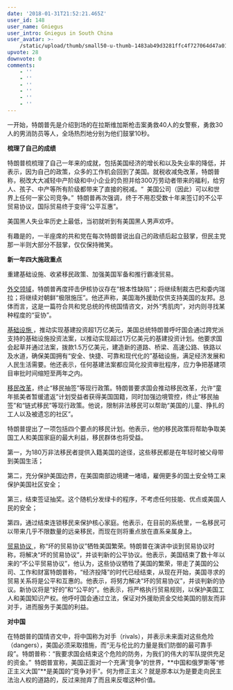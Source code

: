 ```yaml
---
date: '2018-01-31T21:52:21.465Z'
user_id: 148
user_name: Gniegus
user_intro: Gniegus in South China
user_avatar: >-
    /static/upload/thumb/small50-u-thumb-1483ab49d3281ffc4f727064d47a01d93b8702fd93b.png
upvote: 28
downvote: 0
comments:
    - ''
    - ''
    - ''
    - ''
    - ''
    - ''
---
```


一开始，特朗普先是介绍到场的在拉斯维加斯枪击案勇救40人的女警察，勇救30人的男消防员等人，全场热烈地分别为他们鼓掌10秒。

  

**梳理了自己的成绩**

特朗普梳梳理了自己一年来的成就，包括美国经济的增长和以及失业率的降低，并表示，因为自己的政策，众多的工作机会回到了美国。就税收减免改革，特朗普称，税改大大减轻中产阶级和中小企业的负担并给300万劳动者带来的福利，给穷人、孩子、中产等所有阶级都带来了直接的税减。“  美国公司（因此）可以和世界上任何一家公司竞争。”  特朗普再次强调，终于不用忍受数十年来签订的不公平贸易协议，国际贸易终于变得“公平互惠”。

美国黑人失业率历史上最低，当初就听到有美国黑人男声欢呼。

有趣是的，一半座席的共和党在每次特朗普说出自己的政绩后起立鼓掌，但民主党那一半则大部分不鼓掌，仅仅保持微笑。

  

**新一年四大施政重点**

重建基础设施、收紧移民政策、加强美国军备和推行霸凌贸易。

<u>外交领域</u>，特朗普再度抨击伊核协议存在“根本性缺陷”；将继续制裁古巴和委内瑞拉；将继续对朝鲜“极限施压”。他还声称，美国海外援助仅供支持美国的友邦。总体而言，这是一篇符合共和党总统的传统国情咨文，对外“秀肌肉”，对内则寻找某种程度的“妥协”。  

<u>基础设施 </u> ，推动实现基建投资超1万亿美元，美国总统特朗普呼吁国会通过跨党派支持的基础设施投资法案，以推动实现超过1万亿美元的基建投资计划。他要求国会起草并通过法案，拨款1.5万亿美元，建造新的道路、桥梁、高速公路、铁路以及水道，确保美国拥有“安全、快捷、可靠和现代化的”基础设施，满足经济发展和人民生活需要。他还表示，任何基建法案都应简化投资审批程序，应力争把基建项目审批时间缩短至两年之内。

<u>移民改革</u>，终止“移民抽签”等现行政策。特朗普要求国会推动移民改革，允许“童年抵美者暂缓遣返”计划受益者获得美国国籍，同时加强边境管控，终止“移民抽签”和“链式移民”等现行政策。他说，限制非法移民可以帮助“美国的儿童、挣扎的工人以及被遗忘的社区”。

特朗普提出了一项包括四个要点的移民计划。他表示，他的移民政策将帮助争取美国工人和美国家庭的最大利益，移民群体也将受益。

第一，为180万非法移民者提供入籍美国的途径，这些移民都是在年轻时被父母带到美国生活；

第二，充分保护美国边界，在美国南部边境建一堵墙，雇佣更多的国土安全特工来保护美国社区安全；

第三，结束签证抽奖。这个随机分发绿卡的程序，不考虑任何技能、优点或美国人民的安全；

第四，通过结束连锁移民来保护核心家庭。他表示，在目前的系统里，一名移民可以带来几乎不限数量的远亲移民，而现在则将重点放在直系亲属身上。

<u>贸易协议 </u> ，称“坏的贸易协议”牺牲美国繁荣。特朗普在演讲中谈到贸易协议时称，将解决“坏的贸易协议”，并谈判新的公平协议。他表示，美国结束了数十年以来的“不公平贸易协议”，他认为，这些协议牺牲了美国的繁荣，带走了美国的公司、工作和财富特朗普称，“经济投降”的时代已经结束，从现在开始，美国寻求的贸易关系将是公平和互惠的。他表示，将努力解决“坏的贸易协议”，并谈判新的协议。新协议将是“好的”和“公平的”。他表示，将严格执行贸易规则，以保护美国工人和美国知识产权。他呼吁国会通过立法，保证对外援助资金交给美国的朋友而非对手，进而服务于美国的利益。  

  

**对中国**

在特朗普的国情咨文中，将中国称为对手（rivals），并表示未来面对这些危险（dangers），美国必须采取措施，而“无与伦比的力量是我们防御的最可靠手段”。特朗普称：“我要求国会结束这个危险的防务，为我们的伟大的军队提供充足的资金。”  特朗普宣称，美国正面对一个充满“竞争”的世界，**中国和俄罗斯等“修正主义大国”**是美国的“竞争对手”。何为修正主义？就是原本以为是要走向民主法治人权的道路的，反过来抛弃了而且来反噬这种价值。
